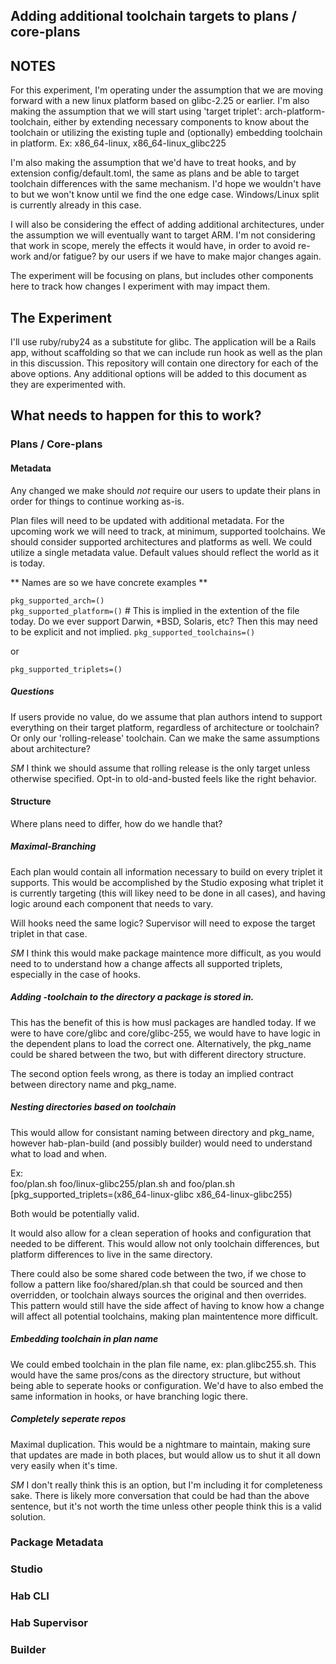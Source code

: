 ## Adding additional toolchain targets to plans / core-plans

## NOTES

For this experiment, I'm operating under the assumption that we are moving forward with a new linux platform based on glibc-2.25 or earlier.
I'm also making the assumption that we will start using 'target triplet': arch-platform-toolchain, either by extending necessary components to know about the toolchain or utilizing the existing tuple and (optionally) embedding toolchain in platform.  Ex: x86_64-linux, x86_64-linux_glibc225

I'm also making the assumption that we'd have to treat hooks, and by extension config/default.toml, the same as plans and be able to target toolchain differences with the same mechanism. I'd hope we wouldn't have to but we won't know until we find the one edge case.   Windows/Linux split is currently already in this case.

I will also be considering the effect of adding additional architectures, under the assumption we will eventually want to target ARM.  I'm not considering that work in scope, merely the effects it would have, in order to avoid re-work and/or fatigue? by our users if we have to make major changes again. 

The experiment will be focusing on plans,  but includes other components here to track how changes I experiment with may impact them. 

## The Experiment

I'll use ruby/ruby24 as a substitute for glibc. The application will be a Rails app, without scaffolding so that we can include run hook as well as the plan in this discussion. This repository will contain one directory for each of the above options. Any additional options will be added to this document as they are experimented with. 

##  What needs to happen for this to work? 

### Plans / Core-plans

#### Metadata
Any changed we make should *not* require our users to update their plans in order for things to continue working as-is.

Plan files will need to be updated with additional metadata.  For the upcoming work we will need to track, at minimum, supported toolchains. We should consider supported architectures and platforms as well. We could utilize a single metadata value.  Default values should reflect the world as it is today. 

** Names are so we have concrete examples ** 

`pkg_supported_arch=()`     
`pkg_supported_platform=()`   # This is implied in the extention of the file today.  Do we ever support Darwin, *BSD, Solaris, etc?  Then this may need to be explicit and not implied.
`pkg_supported_toolchains=()`

or

`pkg_supported_triplets=()`

##### Questions
If users provide no value, do we assume that plan authors intend to support everything on their target platform, regardless of architecture or toolchain? Or only our 'rolling-release' toolchain. Can we make the same assumptions about architecture?

_SM_  I think we should assume that rolling release is the only target unless otherwise specified. Opt-in to old-and-busted feels like the right behavior.  


#### Structure

Where plans need to differ, how do we handle that?

##### Maximal-Branching 

Each plan would contain all information necessary to build on every triplet it supports. This would be accomplished by the Studio exposing what triplet it is currently targeting (this will likey need to be done in all cases), and having logic around each component that needs to vary.  

Will hooks need the same logic?  Supervisor will need to expose the target triplet in that case.  

_SM_ I think this would make package maintence more difficult, as you would need to to understand how a change affects all supported triplets, especially in the case of hooks.

##### Adding -toolchain to the directory a package is stored in.

This has the benefit of this is how musl packages are handled today. If we were to have core/glibc and core/glibc-255,  we would have to have logic in the dependent plans to load the correct one. Alternatively, the pkg_name could be shared between the two, but with different directory structure. 

The second option feels wrong, as there is today an implied contract between directory name and pkg_name. 

##### Nesting directories based on toolchain

This would allow for consistant naming between directory and pkg_name, however hab-plan-build (and possibly builder) would need to understand what to load and when. 

Ex:  
foo/plan.sh
foo/linux-glibc255/plan.sh 
and
foo/plan.sh [pkg_supported_triplets=(x86_64-linux-glibc x86_64-linux-glibc255)

Both would be potentially valid.

It would also allow for a clean seperation of hooks and configuration that needed to be different.  This would allow not only toolchain differences, but platform differences to live in the same directory.  

There could also be some shared code between the two, if we chose to follow a pattern like  foo/shared/plan.sh  that could be sourced and then overridden, or toolchain always sources the original and then overrides.  This pattern would still have the side affect of having to know how a change will affect all potential toolchains, making plan maintentence more difficult. 

##### Embedding toolchain in plan name

We could embed toolchain in the plan file name, ex: plan.glibc255.sh.  This would have the same pros/cons as the directory structure, but without being able to seperate hooks or configuration. We'd have to also embed the same information in hooks, or have branching logic there. 


##### Completely seperate repos

Maximal duplication.  This would be a nightmare to maintain, making sure that updates are made in both places, but would allow us to shut it all down very easily when it's time.  

_SM_  I don't really think this is an option, but I'm including it for completeness sake. There is likely more conversation that could be had than the above sentence, but it's not worth the time unless other people think this is a valid solution.


### Package Metadata

### Studio

### Hab CLI

### Hab Supervisor

### Builder


